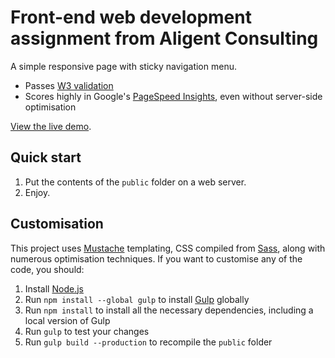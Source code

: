 # Front-end web development assignment from Aligent Consulting #

A simple responsive page with sticky navigation menu.

- Passes [W3 validation](https://validator.w3.org/nu/?doc=http%3A%2F%2Fwww.timswalling.com%2Fdev%2Faligent%2Fassignment)
- Scores highly in Google's [PageSpeed Insights](https://developers.google.com/speed/pagespeed/insights/?url=http%3A%2F%2Fwww.timswalling.com%2Fdev%2Faligent%2Fassignment), even without server-side optimisation

[View the live demo](http://www.timswalling.com/dev/aligent/assignment).

## Quick start ##

1. Put the contents of the `public` folder on a web server.
2. Enjoy.

## Customisation

This project uses [Mustache](http://mustache.github.io/) templating, CSS compiled from [Sass](http://sass-lang.com/), along with numerous optimisation techniques. If you want to customise any of the code, you should:

1. Install [Node.js](https://nodejs.org/en/)
2. Run `npm install --global gulp` to install [Gulp](http://gulpjs.com/) globally
3. Run `npm install` to install all the necessary dependencies, including a local version of Gulp
4. Run `gulp` to test your changes
5. Run `gulp build --production` to recompile the `public` folder
